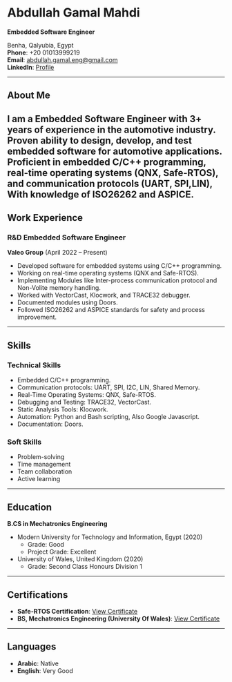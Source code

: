 # Abdullah Gamal Mahdi
**Embedded Software Engineer**

Benha, Qalyubia, Egypt  
**Phone**: +20 01013999219  
**Email**: [abdullah.gamal.eng@gmail.com](mailto:abdullah.gamal.eng@gmail.com)  
**LinkedIn**: [Profile](https://www.linkedin.com/in/-abdullah-mahdi/)  

---

## About Me
I am a Embedded Software Engineer with 3+ years of experience in the automotive industry. Proven ability to design, develop, and test embedded software for automotive applications. Proficient in embedded C/C++ programming, real-time operating systems (QNX, Safe-RTOS), and communication protocols (UART, SPI,LIN), With knowledge of ISO26262 and ASPICE.
---

## Work Experience

### **R&D Embedded Software Engineer**  
**Valeo Group** (April 2022 – Present)  
- Developed software for embedded systems using C/C++ programming.  
- Working on real-time operating systems (QNX and Safe-RTOS).  
- Implementing Modules like Inter-process communication protocol and Non-Volite memory handling.  
- Worked with VectorCast, Klocwork, and TRACE32 debugger.  
- Documented modules using Doors.  
- Followed ISO26262 and ASPICE standards for safety and process improvement.  

---

## Skills
### **Technical Skills**
- Embedded C/C++ programming.
- Communication protocols: UART, SPI, I2C, LIN, Shared Memory.  
- Real-Time Operating Systems: QNX, Safe-RTOS.
- Debugging and Testing: TRACE32, VectorCast.  
- Static Analysis Tools: Klocwork.  
- Automation: Python and Bash scripting, Also Google Javascript.  
- Documentation: Doors.  

### **Soft Skills**
- Problem-solving  
- Time management  
- Team collaboration
- Active learning

---

## Education

**B.CS in Mechatronics Engineering**  
- Modern University for Technology and Information, Egypt (2020)  
  - Grade: Good 
  - Project Grade: Excellent  
- University of Wales, United Kingdom (2020)  
  - Grade: Second Class Honours Division 1  

---

## Certifications
- **Safe-RTOS Certification**: [View Certificate](https://drive.google.com/file/d/1NeoFIaulam_GDJI2jIs4QFO-cjNwhL0C/view)  
- **BS, Mechatronics Engineering (University Of Wales)**: [View Certificate](https://drive.google.com/file/d/1Ni4Jm5NSY4UnBQEah3hOAg5-s9KPEXuO/view)  

---

## Languages
- **Arabic**: Native  
- **English**: Very Good  
